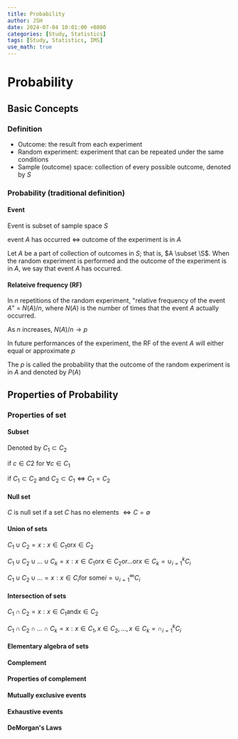 ```yaml
---
title: Probability
author: JSH
date: 2024-07-04 10:01:00 +0800
categories: [Study, Statistics]
tags: [Study, Statistics, IMS]
use_math: true
---
```


# Probability

## Basic Concepts

### Definition
* Outcome: the result from each experiment
* Random experiment: experiment that can be repeated under the same conditions
* Sample (outcome) space: collection of every possible outcome, denoted by $S$


### Probability (traditional definition)

#### Event
Event is subset of sample space $S$

event $A$ has occurred $\Leftrightarrow$ outcome of the experiment is in $A$

Let $A$ be a part of collection of outcomes in $S$; that is, $A \subset \S$. When the random experiment is performed and the outcome of the experiment is in $A$, we say that event $A$ has occurred.

#### Relateive frequency (RF)
In $n$ repetitions of the random experiment, "relative frequency of the event $A$" = $N(A)/n$, where $N(A)$ is the number of times that the event $A$ actually occurred.

As $n$ increases, $N(A)/n \rightarrow p$

In future performances of the experiment, the RF of the event $A$ will either equal or approximate $p$

The $p$ is called the probability that the outcome of the random experiment is in $A$ and denoted by $P(A)$


## Properties of Probability

### Properties of set

#### Subset
Denoted by $C_1 \subset C_2$

if $c \in C2$ for $\forall c \in C_1$

if $C_1 \subset C_2$ and $C_2 \subset C_1 \Leftrightarrow C_1 = C_2$

#### Null set
$C$ is null set if a set $C$ has no elements $\Leftrightarrow C = \emptyset$

#### Union of sets
$C_1 \cup C_2 = {x : x \in C_1 \text{or} x \in C_2}$

$C_1 \cup C_2 \cup \ldots \cup C_k = {x : x \in C_1 \text{or} x \in C_2 \text{or} \ldots \text{or} x \in C_k} = \cup_{i=1}^k C_i$

$C_1 \cup C_2 \cup \ldots = {x : x \in C_i \text{for some} i} = \cup_{i=1}^\infty C_i$

#### Intersection of sets
$C_1 \cap C_2 = {x : x \in C_1 \text{and} x \in C_2}$

$C_1 \cap C_2 \cap \ldots \cap C_k = {x : x \in C_1, x \in C_2, \ldots , x \in C_k} = \cap_{i=1}^k C_i$

#### Elementary algebra of sets


#### Complement


#### Properties of complement


#### Mutually exclusive events


#### Exhaustive events


#### DeMorgan's Laws

